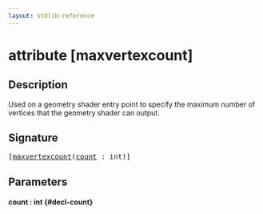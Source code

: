 ```yaml
---
layout: stdlib-reference
---
```


# attribute [maxvertexcount]

## Description

Used on a geometry shader entry point to specify the maximum number of vertices that the geometry shader can output.


## Signature

<pre>
[<a href="/stdlib-reference/attributes/maxvertexcount">maxvertexcount</a>(<a href="/stdlib-reference/attributes/maxvertexcount#decl-count" class="code_param">count</a> : <span class="code_keyword">int</span>)]
</pre>

## Parameters

#### count  : int {#decl-count}

